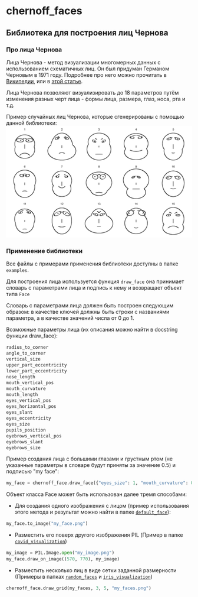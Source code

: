# chernoff_faces
## Библиотека для построения лиц Чернова
### Про лица Чернова
Лица Чернова - метод визуализации многомерных данных с использованием схематичных лиц.
Он был придуман Германом Черновым в 1971 году.
Подробнее про него можно прочитать в [Википедии](https://ru.wikipedia.org/wiki/%D0%9B%D0%B8%D1%86%D0%B0_%D0%A7%D0%B5%D1%80%D0%BD%D0%BE%D0%B2%D0%B0),
или в [этой статье](https://courses.isds.tugraz.at/ivis/surveys/ss2013/g3-survey-chernoff.pdf).

Лица Чернова позволяют визуализировать до 18 параметров путём изменения разных черт лица - формы лица, размера, глаз, носа, рта и т.д.

Пример случайных лиц Чернова, которые сгенерированы с помощью данной библиотеки:
![20 случайно сгенерированных лиц](examples/random_faces/random_faces.png)
### Применение библиотеки
Все файлы с примерами применения библиотеки доступны в папке `examples`.

Для построения лица используется функция `draw_face` она принимает словарь с параметрами лица и подпись к нему и возвращает объект типа `Face`

Словарь с параметрами лица должен быть построен следующим образом:
в качестве ключей должны быть строки с названиями параметра, а в качестве значений числа от 0 до 1.

Возможные параметры лица (их описания можно найти в docstring функции draw_face):
```
radius_to_corner
angle_to_corner
vertical_size
upper_part_eccentricity
lower_part_eccentricity
nose_length
mouth_vertical_pos
mouth_curvature
mouth_length
eyes_vertical_pos
eyes_horizontal_pos
eyes_slant
eyes_eccentricity
eyes_size
pupils_position
eyebrows_vertical_pos
eyebrows_slant
eyebrows_size
```
Пример создания лица с большими глазами и грустным ртом (не указанные параметры в словаре будут приняты за значение 0.5) и подписью "my face":
```py
my_face = chernoff_face.draw_face({"eyes_size": 1, "mouth_curvature": 0}, "my face")
```
Объект класса Face может быть использован далее тремя способами:

- Для создания одного изображения с лицом (пример использования этого метода и результат можно найти в папке [`default_face`](examples/default_face)):
```py
my_face.to_image("my_face.png")
```
- Разместить его поверх другого изображения PIL (Пример в папке [`covid_visualization`](examples/covid_visualization))
```py
my_image = PIL.Image.open("my_image.png")
my_face.draw_on_image((570, 770), my_image)
```
- Разместить несколько лиц в виде сетки заданной размерности (Примеры в папках [`random_faces`](examples/random_faces) и
[`iris_visualization`](examples/iris_visualization))

```py
chernoff_face.draw_grid(my_faces, 3, 5, "my_faces.png")
```
